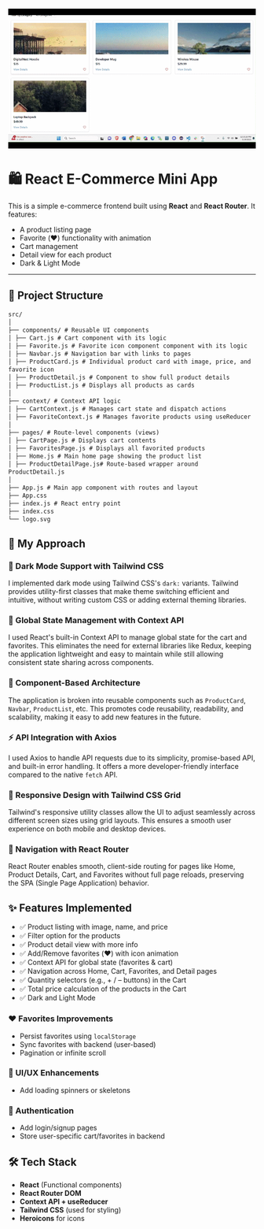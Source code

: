 
![Demo](./src/GIF/GIF.gif)

# 🛍️ React E-Commerce Mini App

This is a simple e-commerce frontend built using **React** and **React Router**. It features:
- A product listing page
- Favorite (❤️) functionality with animation
- Cart management 
- Detail view for each product
- Dark & Light Mode

---

## 📁 Project Structure
```
src/
│
├── components/ # Reusable UI components
│ ├── Cart.js # Cart component with its logic
│ ├── Favorite.js # Favorite icon component component with its logic
│ ├── Navbar.js # Navigation bar with links to pages
│ ├── ProductCard.js # Individual product card with image, price, and favorite icon
│ ├── ProductDetail.js # Component to show full product details
│ ├── ProductList.js # Displays all products as cards
│
├── context/ # Context API logic
│ ├── CartContext.js # Manages cart state and dispatch actions
│ ├── FavoriteContext.js # Manages favorite products using useReducer
│
├── pages/ # Route-level components (views)
│ ├── CartPage.js # Displays cart contents
│ ├── FavoritesPage.js # Displays all favorited products
│ ├── Home.js # Main home page showing the product list
│ ├── ProductDetailPage.js# Route-based wrapper around ProductDetail.js
│
├── App.js # Main app component with routes and layout
├── App.css 
├── index.js # React entry point
├── index.css 
└── logo.svg 
```
## 📌 My Approach

### 🌙 Dark Mode Support with Tailwind CSS
I implemented dark mode using Tailwind CSS's `dark:` variants. Tailwind provides utility-first classes that make theme switching efficient and intuitive, without writing custom CSS or adding external theming libraries.

### 🔄 Global State Management with Context API
I used React's built-in Context API to manage global state for the cart and favorites. This eliminates the need for external libraries like Redux, keeping the application lightweight and easy to maintain while still allowing consistent state sharing across components.

### 🧩 Component-Based Architecture
The application is broken into reusable components such as `ProductCard`, `Navbar`, `ProductList`, etc. This promotes code reusability, readability, and scalability, making it easy to add new features in the future.

### ⚡ API Integration with Axios
I used Axios to handle API requests due to its simplicity, promise-based API, and built-in error handling. It offers a more developer-friendly interface compared to the native `fetch` API.

### 📱 Responsive Design with Tailwind CSS Grid
Tailwind's responsive utility classes allow the UI to adjust seamlessly across different screen sizes using grid layouts. This ensures a smooth user experience on both mobile and desktop devices.

### 🧭 Navigation with React Router
React Router enables smooth, client-side routing for pages like Home, Product Details, Cart, and Favorites without full page reloads, preserving the SPA (Single Page Application) behavior.



## ✨ Features Implemented

- ✅ Product listing with image, name, and price
- ✅ Filter option for the products
- ✅ Product detail view with more info
- ✅ Add/Remove favorites (❤️) with icon animation
- ✅ Context API for global state (favorites & cart)
- ✅ Navigation across Home, Cart, Favorites, and Detail pages
- ✅ Quantity selectors (e.g., + / – buttons) in the Cart
- ✅ Total price calculation of the products in the Cart
- ✅ Dark and Light Mode

### ❤️ Favorites Improvements
- Persist favorites using `localStorage`
- Sync favorites with backend (user-based)
- Pagination or infinite scroll

### 💅 UI/UX Enhancements
- Add loading spinners or skeletons

### 🔐 Authentication
- Add login/signup pages
- Store user-specific cart/favorites in backend

## 🛠️ Tech Stack

- **React** (Functional components)
- **React Router DOM**
- **Context API + useReducer**
- **Tailwind CSS** (used for styling)
- **Heroicons** for icons
